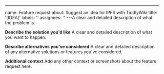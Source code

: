 ---

name: Feature request
about: Suggest an idea for IPFS with TiddlyWiki
title: '[IDEA]'
labels: ''
assignees: ''
---A clear and detailed description of what the problem is.

**Describe the solution you'd like**
A clear and detailed description of what you want to happen.

**Describe alternatives you've considered**
A clear and detailed description of any alternative solutions or features you've considered.

**Additional context**
Add any other context or screenshots about the feature request here.
